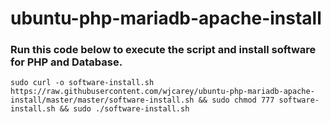 # ubuntu-php-mariadb-apache-install

### Run this code below to execute the script and install software for PHP and Database.
`sudo curl -o software-install.sh https://raw.githubusercontent.com/wjcarey/ubuntu-php-mariadb-apache-install/master/master/software-install.sh && sudo chmod 777 software-install.sh && sudo ./software-install.sh`